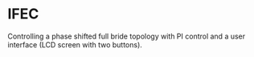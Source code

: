 # IFEC
Controlling a phase shifted full bride topology with PI control and a user interface (LCD screen with two buttons). 
